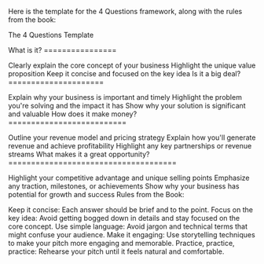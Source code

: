 Here is the template for the 4 Questions framework, along with the rules from the book:

The 4 Questions Template

What is it? ================

Clearly explain the core concept of your business
Highlight the unique value proposition
Keep it concise and focused on the key idea
Is it a big deal? =====================

Explain why your business is important and timely
Highlight the problem you're solving and the impact it has
Show why your solution is significant and valuable
How does it make money? ==========================

Outline your revenue model and pricing strategy
Explain how you'll generate revenue and achieve profitability
Highlight any key partnerships or revenue streams
What makes it a great opportunity? =====================================

Highlight your competitive advantage and unique selling points
Emphasize any traction, milestones, or achievements
Show why your business has potential for growth and success
Rules from the Book:

Keep it concise: Each answer should be brief and to the point.
Focus on the key idea: Avoid getting bogged down in details and stay focused on the core concept.
Use simple language: Avoid jargon and technical terms that might confuse your audience.
Make it engaging: Use storytelling techniques to make your pitch more engaging and memorable.
Practice, practice, practice: Rehearse your pitch until it feels natural and comfortable.
